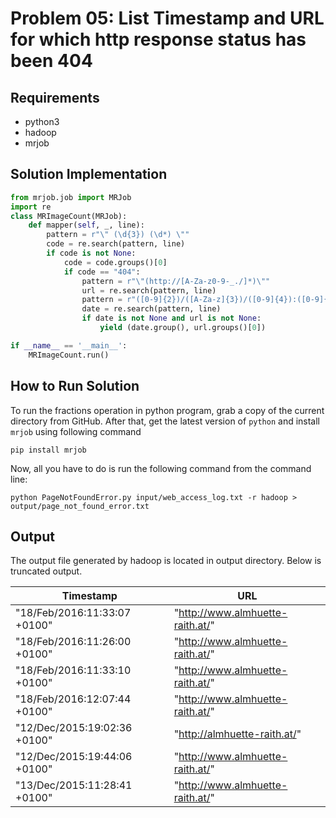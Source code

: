 # Problem 05: List Timestamp and URL for which http response status has been 404

## Requirements
- python3
- hadoop
- mrjob

## Solution Implementation
```python
from mrjob.job import MRJob
import re
class MRImageCount(MRJob):
	def mapper(self, _, line):
		pattern = r"\" (\d{3}) (\d*) \""
		code = re.search(pattern, line)
		if code is not None:
			code = code.groups()[0]
			if code == "404":
				pattern = r"\"(http://[A-Za-z0-9-_./]*)\""
				url = re.search(pattern, line)
				pattern = r"([0-9]{2})/([A-Za-z]{3})/([0-9]{4}):([0-9]{2}):([0-9]{2}):([0-9]{2}) [+-]([0-9]{4})"
				date = re.search(pattern, line)
				if date is not None and url is not None:
					yield (date.group(), url.groups()[0])

if __name__ == '__main__':
	MRImageCount.run()
```

## How to Run Solution
To run the fractions operation in python program, grab a copy of the current directory
from GitHub. After that, get the latest version of `python` and install `mrjob` using following command
```console
pip install mrjob
```
Now, all you have to do is run the following command from the command line:
```console
python PageNotFoundError.py input/web_access_log.txt -r hadoop > output/page_not_found_error.txt
```

## Output
The output file generated by hadoop is located in output directory.
Below is truncated output.

|          Timestamp           |               URL                | 
|------------------------------|----------------------------------|
| "18/Feb/2016:11:33:07 +0100" | "http://www.almhuette-raith.at/" |
| "18/Feb/2016:11:26:00 +0100" | "http://www.almhuette-raith.at/" |
| "18/Feb/2016:11:33:10 +0100" | "http://www.almhuette-raith.at/" |
| "18/Feb/2016:12:07:44 +0100" | "http://www.almhuette-raith.at/" |
| "12/Dec/2015:19:02:36 +0100" | "http://almhuette-raith.at/"     |       
| "12/Dec/2015:19:44:06 +0100" | "http://www.almhuette-raith.at/" |
| "13/Dec/2015:11:28:41 +0100" | "http://www.almhuette-raith.at/" |

